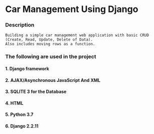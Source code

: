 
# Car Management Using Django

### Description
    Building a simple car management web application with basic CRUD (Create, Read, Update, Delete of Data).
    Also includes moving rows as a function.

### The following are used in the project
#### 1. Django framework
#### 2. AJAX/Asynchronous JavaScript And XML
#### 3. SQLITE 3 for the Database
#### 4. HTML
#### 5. Python 3.7
#### 6. Django 2.2.11
